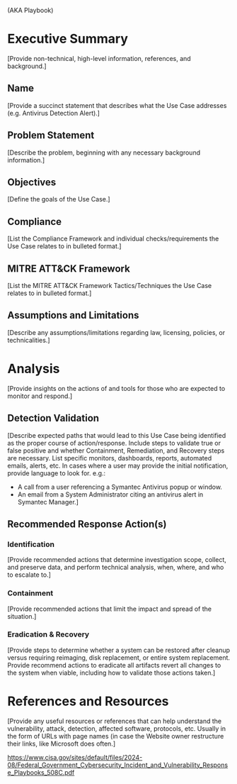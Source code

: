 (AKA Playbook)

# Executive Summary
[Provide non-technical, high-level information, references, and background.]

## Name
[Provide a succinct statement that describes what the Use Case addresses (e.g. Antivirus Detection Alert).]

## Problem Statement
[Describe the problem, beginning with any necessary background information.]

## Objectives
[Define the goals of the Use Case.]

## Compliance
[List the Compliance Framework and individual checks/requirements the Use Case relates to in bulleted format.]

## MITRE ATT&CK Framework
[List the MITRE ATT&CK Framework Tactics/Techniques the Use Case relates to in bulleted format.]

## Assumptions and Limitations
[Describe any assumptions/limitations regarding law, licensing, policies, or technicalities.]

# Analysis
[Provide insights on the actions of and tools for those who are expected to monitor and respond.]

## Detection Validation
[Describe expected paths that would lead to this Use Case being identified as the proper course of action/response. Include steps to validate true or false positive and whether Containment, Remediation, and Recovery steps are necessary. List specific monitors, dashboards, reports, automated emails, alerts, etc. In cases where a user may provide the initial notification, provide language to look for. e.g.:
- A call from a user referencing a Symantec Antivirus popup or window.
- An email from a System Administrator citing an antivirus alert in Symantec Manager.]

## Recommended Response Action(s)

### Identification
[Provide recommended actions that determine investigation scope, collect, and preserve data, and perform technical analysis, when, where, and who to escalate to.]

### Containment
[Provide recommended actions that limit the impact and spread of the situation.]

### Eradication & Recovery
[Provide steps to determine whether a system can be restored after cleanup versus requiring reimaging, disk replacement, or entire system replacement. Provide recommend actions to eradicate all artifacts revert all changes to the system when viable, including how to validate those actions taken.]

# References and Resources
[Provide any useful resources or references that can help understand the vulnerability, attack, detection, affected software, protocols, etc. Usually in the form of URLs with page names (in case the Website owner restructure their links, like Microsoft does often.]



https://www.cisa.gov/sites/default/files/2024-08/Federal_Government_Cybersecurity_Incident_and_Vulnerability_Response_Playbooks_508C.pdf
